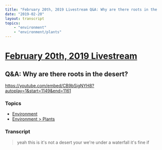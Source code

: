 ```yaml
---
title: "February 20th, 2019 Livestream Q&A: Why are there roots in the desert?"
date: "2019-02-20"
layout: transcript
topics:
    - "environment"
    - "environment/plants"
---
```

# [February 20th, 2019 Livestream](../2019-02-20.md)
## Q&A: Why are there roots in the desert?
https://youtube.com/embed/CB9bSigNYH8?autoplay=1&start=1149&end=1161

### Topics
* [Environment](../topics/environment.md)
* [Environment > Plants](../topics/environment/plants.md)

### Transcript

> yeah this is it's not a desert your we're under a waterfall it's fine if
